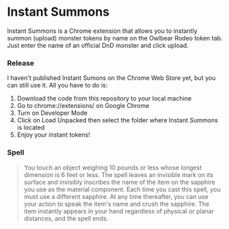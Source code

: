 # Instant Summons
Instant Summons is a Chrome extension that allows you to instantly summon (upload) monster tokens by name on the Owlbear Rodeo token tab. Just enter the name of an official DnD monster and click upload.

### Release
I haven't published Instant Sumons on the Chrome Web Store yet, but you can still use it. All you have to do is:
1. Download the code from this repository to your local machine
2. Go to chrome://extensions/ on Google Chrome
3. Turn on Developer Mode
4. Click on Load Unpacked then select the folder where Instant Summons is located
5. Enjoy your instant tokens!

### Spell
>You touch an object weighing 10 pounds or less whose longest dimension is 6 feet or less. The spell leaves an invisible mark on its surface and invisibly inscribes the name of the item on the sapphire you use as the material component. Each time you cast this spell, you must use a different sapphire.
>At any time thereafter, you can use your action to speak the item's name and crush the sapphire. The item instantly appears in your hand regardless of physical or planar distances, and the spell ends.

